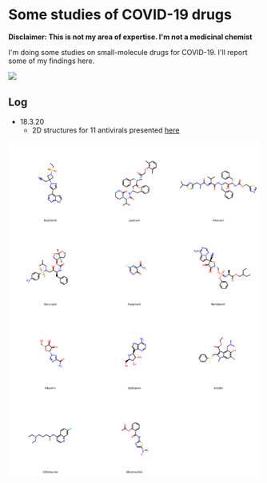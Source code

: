 # Some studies of COVID-19 drugs

**Disclaimer: This is not my area of expertise. I'm not a medicinal chemist**

I'm doing some studies on small-molecule drugs for COVID-19. I'll report some of my findings here.

![](https://i.creativecommons.org/p/zero/1.0/88x31.png)

## Log

- 18.3.20
    - 2D structures for 11 antivirals presented [here](http://dx.doi.org/10.1021/acscentsci.0c00272)

![](https://github.com/mrauha/covid19_drugs/blob/master/images/liu_article_antivirals.png)

